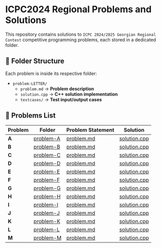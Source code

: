# ICPC2024 Regional Problems and Solutions

This repository contains solutions to `ICPC 2024/2025 Georgian Regional Contest` competitive programming problems, each stored in a dedicated folder.

## 📂 Folder Structure
Each problem is inside its respective folder:

- `problem-LETTER/`
    - `problem.md` → **Problem description**
    - `solution.cpp` → **C++ solution implementation**
    - `testcases/` → **Test input/output cases**

## 📜 Problems List

| Problem | Folder | Problem Statement | Solution |
|---------|--------|------------------|----------|
| **A** | [problem-A](problem-a/) | [problem.md](problem-a/problem.md) | [solution.cpp](problem-a/solution.cpp) |
| **B** | [problem-B](problem-b/) | [problem.md](problem-b/problem.md) | [solution.cpp](problem-b/solution.cpp) |
| **C** | [problem-C](problem-c/) | [problem.md](problem-c/problem.md) | [solution.cpp](problem-c/solution.cpp) |
| **D** | [problem-D](problem-d/) | [problem.md](problem-d/problem.md) | [solution.cpp](problem-d/solution.cpp) |
| **E** | [problem-E](problem-e/) | [problem.md](problem-e/problem.md) | [solution.cpp](problem-e/solution.cpp) |
| **F** | [problem-F](problem-f/) | [problem.md](problem-f/problem.md) | [solution.cpp](problem-f/solution.cpp) |
| **G** | [problem-G](problem-g/) | [problem.md](problem-g/problem.md) | [solution.cpp](problem-g/solution.cpp) |
| **H** | [problem-H](problem-h/) | [problem.md](problem-h/problem.md) | [solution.cpp](problem-h/solution.cpp) |
| **I** | [problem-I](problem-i/) | [problem.md](problem-i/problem.md) | [solution.cpp](problem-i/solution.cpp) |
| **J** | [problem-J](problem-j/) | [problem.md](problem-j/problem.md) | [solution.cpp](problem-j/solution.cpp) |
| **K** | [problem-K](problem-k/) | [problem.md](problem-k/problem.md) | [solution.cpp](problem-k/solution.cpp) |
| **L** | [problem-L](problem-l/) | [problem.md](problem-l/problem.md) | [solution.cpp](problem-l/solution.cpp) |
| **M** | [problem-M](problem-m/) | [problem.md](problem-m/problem.md) | [solution.cpp](problem-m/solution.cpp) |

